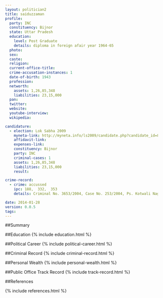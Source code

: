 ```yaml
---
layout: politician2
title: saiduzzaman
profile: 
  party: INC
  constituency: Bijnor
  state: Uttar Pradesh
  education: 
    level: Post Graduate
    details: diploma in foreign afair year 1964-65
  photo: 
  sex: 
  caste: 
  religion: 
  current-office-title: 
  crime-accusation-instances: 1
  date-of-birth: 1943
  profession: 
  networth: 
    assets: 1,26,85,348
    liabilities: 23,15,000
  pan: 
  twitter: 
  website: 
  youtube-interview: 
  wikipedia: 

candidature: 
  - election: Lok Sabha 2009
    myneta-link: http://myneta.info/ls2009/candidate.php?candidate_id=8018
    affidavit-link: 
    expenses-link: 
    constituency: Bijnor 
    party: INC
    criminal-cases: 1
    assets: 1,26,85,348
    liabilities: 23,15,000
    result:  

crime-record: 
  - crime: accussed
    ipc: 188,  332,  353
    details: Criminal No. 3653/2004, Case No. 253/2004, Ps. Kotwali Nagar, Dist. Muzaffrnagar UP 

date: 2014-01-28
version: 0.0.5
tags: 
---
```

##Summary


##Education
{% include education.html %}


##Political Career
{% include political-career.html %}


##Criminal Record
{% include criminal-record.html %}


##Personal Wealth
{% include personal-wealth.html %}


##Public Office Track Record
{% include track-record.html %}


##References


{% include references.html %}